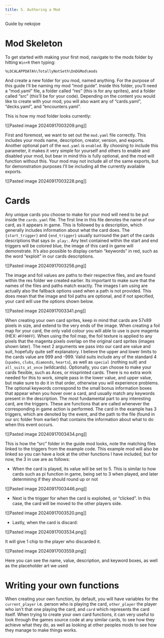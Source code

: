 ```yaml
---
title: 5. Authoring a Mod
---
```

Guide by nekojoe
# Mod Skeleton
To get started with making your first mod, navigate to the mods folder by hitting `Win+R` then typing:
```
%LOCALAPPDATA%\TotallyNotSeth\DnDGMod\mods
```

And create a new folder for you mod, named anything. For the purpose of this guide I’ll be naming my mod “mod guide”. Inside this folder, you’ll need a “mod.yaml” file, a folder called “res” (this is for any sprites), and a folder called “src” (this’ll be for your code). Depending on the content you would like to create with your mod, you will also want any of “cards.yaml”, “decks.yaml”, and “encounters.yaml”.

This is how my mod folder looks currently:

![[Pasted image 20240917003209.png]]

First and foremost, we want to set out the `mod.yaml` file correctly. This includes your mods name, description, creator, version, and exports. Another optional part of the `mod.yaml` is `enabled`. By choosing to include this parameter, it makes it very simple for yourself and others to enable and disabled your mod, but bear in mind this is fully optional, and the mod will function without this. Your mod may not include all of the same exports, but for demonstration purposes I’ll be including all the currently available exports.

![[Pasted image 20240917003228.png]]
# Cards
Any unique cards you choose to make for your mod will need to be put inside the `cards.yaml` file. The first line in this file denotes the name of our card, as it appears in game. This is followed by a description, which generally includes information about what the card does. The `{start_trigger}` and `{end_trigger}` usually surround the part of the cards descriptions that says `On play:`. Any text contained within the start and end triggers will be colored blue, the image of this card in game will demonstrate. It’s also possible to display certain “keywords” in red, such as the word “exploit” in our cards descriptions.

![[Pasted image 20240917003256.png]]

The image and foil values are paths to their respective files, and are found within the res folder we created earlier. Its important to make sure that the names of the files and paths match exactly. The images I am using are actually also the fallback options used when a path is not provided. This does mean that the image and foil paths are optional, and if not specified, your card will use the options shown below.

![[Pasted image 20240917003341.png]]

When creating your own card sprites, keep in mind that cards are 57x89 pixels in size, and extend to the very ends of the image. When creating a foil map for your card, the only valid colour you will able to use is pure magenta (HEX: `#FF00FF`). When using the foil map, the foil texture is applied to any pixels that the magenta pixels overlap on the original card sprites (images shown later). The next 2 arguments we pass into our card are value and suit, hopefully quite self explanatory. I believe the upper and lower limits to the cards value are 999 and -999. Valid suits include any of the standard 4 (`spades`, `clubs`, `diamonds`, `hearts`), as well as `special` (nothing suit) and `all_suits_at_once` (wildcards). Optionally, you can choose to make your cards flexible, such as Aces, or misprinted cards. There is no extra work needed for this to work, simple pass in the lower value, and upper value, but make sure to do it in that order, otherwise you will experience problems. The optional keywords correspond to the small bonus information boxes that appear when you hover over a card, and usually match any keywords present in the description. The most fundamental part to any interesting card, are the triggers. These are functions that are called whenever the corresponding in game action is performed. The card in the example has 3 triggers, which are denoted by the event, and the path to the file (found in our src folder from earlier) that contains the information about what to do when this event occurs.

![[Pasted image 20240917003434.png]]

This is how the “src” folder in the guide mod looks, note the matching files linked to the triggers from the example code. This example mod will also be linked so you can have a look at the other functions I have included, but for now, the 3 in use are as follows:

* When the card is played, its value will be set to 5. This is similar to how cards such as pi function in game, being set to 3 when played, and later determining if they should round up or not

![[Pasted image 20240917003446.png]]


* Next is the trigger for when the card is exploited, or “clicked”. In this case, the card will be moved to the other players side.

![[Pasted image 20240917003520.png]]

* Lastly, when the card is discard:

![[Pasted image 20240917003534.png]]

It will give 1 chip to the player who discarded it.

![[Pasted image 20240917003559.png]]

Here you can see the name, value, description, and keyword boxes, as well as the placeholder art we used

# Writing your own functions
When creating your own function, by default, you will have variables for the `current_player` i.e. person who is playing the card, `other_player` the player who isn't that one playing the card, and `card` which represents the card itself. When trying to create your own card functions, it can very useful to look through the games source code at any similar cards, to see how they achieve what they do, as well as looking at other peoples mods to see how they manage to make things works.